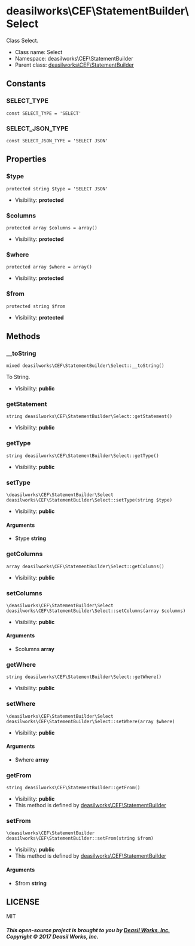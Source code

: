deasilworks\CEF\StatementBuilder\Select
===============

Class Select.




* Class name: Select
* Namespace: deasilworks\CEF\StatementBuilder
* Parent class: [deasilworks\CEF\StatementBuilder](deasilworks-CEF-StatementBuilder.md)



Constants
----------


### SELECT_TYPE

    const SELECT_TYPE = 'SELECT'





### SELECT_JSON_TYPE

    const SELECT_JSON_TYPE = 'SELECT JSON'





Properties
----------


### $type

    protected string $type = 'SELECT JSON'





* Visibility: **protected**


### $columns

    protected array $columns = array()





* Visibility: **protected**


### $where

    protected array $where = array()





* Visibility: **protected**


### $from

    protected string $from





* Visibility: **protected**


Methods
-------


### __toString

    mixed deasilworks\CEF\StatementBuilder\Select::__toString()

To String.



* Visibility: **public**




### getStatement

    string deasilworks\CEF\StatementBuilder\Select::getStatement()





* Visibility: **public**




### getType

    string deasilworks\CEF\StatementBuilder\Select::getType()





* Visibility: **public**




### setType

    \deasilworks\CEF\StatementBuilder\Select deasilworks\CEF\StatementBuilder\Select::setType(string $type)





* Visibility: **public**


#### Arguments
* $type **string**



### getColumns

    array deasilworks\CEF\StatementBuilder\Select::getColumns()





* Visibility: **public**




### setColumns

    \deasilworks\CEF\StatementBuilder\Select deasilworks\CEF\StatementBuilder\Select::setColumns(array $columns)





* Visibility: **public**


#### Arguments
* $columns **array**



### getWhere

    string deasilworks\CEF\StatementBuilder\Select::getWhere()





* Visibility: **public**




### setWhere

    \deasilworks\CEF\StatementBuilder\Select deasilworks\CEF\StatementBuilder\Select::setWhere(array $where)





* Visibility: **public**


#### Arguments
* $where **array**



### getFrom

    string deasilworks\CEF\StatementBuilder::getFrom()





* Visibility: **public**
* This method is defined by [deasilworks\CEF\StatementBuilder](deasilworks-CEF-StatementBuilder.md)




### setFrom

    \deasilworks\CEF\StatementBuilder deasilworks\CEF\StatementBuilder::setFrom(string $from)





* Visibility: **public**
* This method is defined by [deasilworks\CEF\StatementBuilder](deasilworks-CEF-StatementBuilder.md)


#### Arguments
* $from **string**



## LICENSE

MIT

##### This open-source project is brought to you by [Deasil Works, Inc.](http://deasil.works/) Copyright &copy; 2017 Deasil Works, Inc.